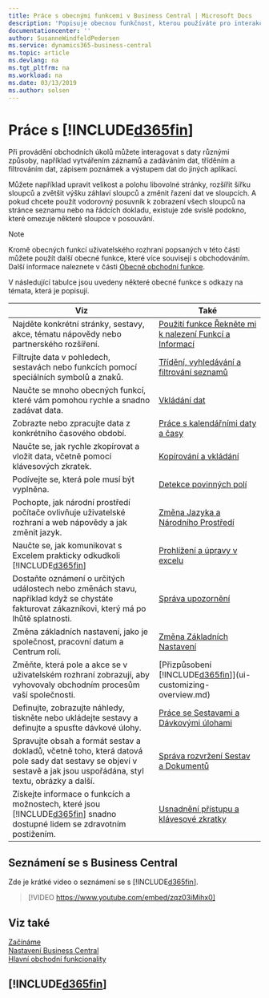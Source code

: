 ```yaml
---
title: Práce s obecnými funkcemi v Business Central | Microsoft Docs
description: 'Popisuje obecnou funkčnost, kterou používáte pro interakci s daty v Business Central, jako je zadávání hodnot, třídění dat a změna pohledů.'
documentationcenter: ''
author: SusanneWindfeldPedersen
ms.service: dynamics365-business-central
ms.topic: article
ms.devlang: na
ms.tgt_pltfrm: na
ms.workload: na
ms.date: 03/13/2019
ms.author: solsen
---
```

# <a name="working-with-included365finincludesd365fin_mdmd"></a>Práce s [!INCLUDE[d365fin](includes/d365fin_md.md)]
Při provádění obchodních úkolů můžete interagovat s daty různými způsoby, například vytvářením záznamů a zadáváním dat, tříděním a filtrováním dat, zápisem poznámek a výstupem dat do jiných aplikací.

Můžete například upravit velikost a polohu libovolné stránky, rozšířit šířku sloupců a zvětšit výšku záhlaví sloupců a změnit řazení dat ve sloupcích. A pokud chcete použít vodorovný posuvník k zobrazení všech sloupců na stránce seznamu nebo na řádcích dokladu, existuje zde svislé podokno, které omezuje některé sloupce v posouvání.

> [!NOTE]
> Kromě obecných funkcí uživatelského rozhraní popsaných v této části můžete použít další obecné funkce, které více souvisejí s obchodováním. Další informace naleznete v části [Obecné obchodní funkce](ui-across-business-areas.md).

V následující tabulce jsou uvedeny některé obecné funkce s odkazy na témata, která je popisují.

| Viz | Také |
| --- | --- |
| Najděte konkrétní stránky, sestavy, akce, tématu nápovědy nebo partnerského rozšíření. |[Použití funkce Řekněte mi k nalezení Funkcí a Informací](ui-search.md) |
| Filtrujte data v pohledech, sestavách nebo funkcích pomocí speciálních symbolů a znaků. |[Třídění, vyhledávání a filtrování seznamů](ui-enter-criteria-filters.md) |
|Naučte se mnoho obecných funkcí, které vám pomohou rychle a snadno zadávat data.|[Vkládání dat](ui-enter-data.md)|
| Zobrazte nebo zpracujte data z konkrétního časového období. |[Práce s kalendářními daty a časy](ui-enter-date-ranges.md) |
|Naučte se, jak rychle zkopírovat a vložit data, včetně pomocí klávesových zkratek.|[Kopírování a vkládání](ui-copy-paste.md)|
| Podívejte se, která pole musí být vyplněna. |[Detekce povinných polí](ui-mandatory-fields.md) |
|Pochopte, jak národní prostředí počítače ovlivňuje uživatelské rozhraní a web nápovědy a jak změnit jazyk.|[Změna Jazyka a Národního Prostředí](about-locale-language.md)|
|Naučte se, jak komunikovat s Excelem prakticky odkudkoli [!INCLUDE[d365fin](includes/d365fin_md.md)]|[Prohlížení a úpravy v excelu](across-work-with-excel.md)|
|Dostaňte oznámení o určitých událostech nebo změnách stavu, například když se chystáte fakturovat zákazníkovi, který má po lhůtě splatnosti.|[Správa upozornění](ui-smart-notifications.md)|
| Změna základních nastavení, jako je společnost, pracovní datum a Centrum rolí. |[Změna Základních Nastavení](ui-change-basic-settings.md) |
| Změňte, která pole a akce se v uživatelském rozhraní zobrazují, aby vyhovovaly obchodním procesům vaší společnosti. |[Přizpůsobení [!INCLUDE[d365fin](includes/d365fin_md.md)]](ui-customizing-overview.md) |
|Definujte, zobrazujte náhledy, tiskněte nebo ukládejte sestavy a definujte a spusťte dávkové úlohy.|[Práce se Sestavami a Dávkovými úlohami](ui-work-report.md)|
| Spravujte obsah a formát sestav a dokladů, včetně toho, která datová pole sady dat sestavy se objeví v sestavě a jak jsou uspořádána, styl textu, obrázky a další.|[Správa rozvržení Sestav a Dokumentů](ui-manage-report-layouts.md) |
|Získejte informace o funkcích a možnostech, které jsou [!INCLUDE[d365fin](includes/d365fin_md.md)] snadno dostupné lidem se zdravotním postižením.|[Usnadnění přístupu a klávesové zkratky](ui-accessibility.md)|

## <a name="getting-around-in-business-central"></a>Seznámení se s Business Central
Zde je krátké video o seznámení se s [!INCLUDE[d365fin](includes/d365fin_md.md)].

> [!VIDEO https://www.youtube.com/embed/zqz03iMihx0]

## <a name="see-also"></a>Viz také
[Začínáme](product-get-started.md)  
[Nastavení Business Central](setup.md)  
[Hlavní obchodní funkcionality](ui-across-business-areas.md)  

## [!INCLUDE[d365fin](includes/free_trial_md.md)]  
